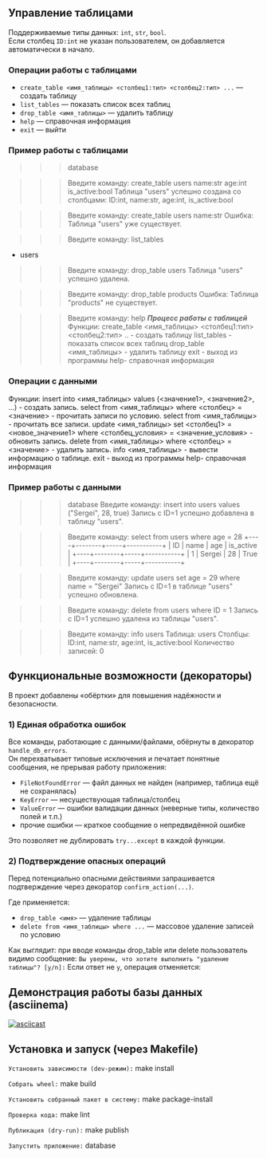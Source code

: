 ## Управление таблицами

Поддерживаемые типы данных: `int`, `str`, `bool`.  
Если столбец `ID:int` не указан пользователем, он добавляется автоматически в начало.

### Операции работы с таблицами
- `create_table <имя_таблицы> <столбец1:тип> <столбец2:тип> ...` — создать таблицу  
- `list_tables` — показать список всех таблиц  
- `drop_table <имя_таблицы>` — удалить таблицу  
- `help` — справочная информация  
- `exit` — выйти


### Пример работы с таблицами

>>> database

>>>Введите команду: create_table users name:str age:int is_active:bool
Таблица "users" успешно создана со столбцами: ID:int, name:str, age:int, is_active:bool

>>>Введите команду: create_table users name:str
Ошибка: Таблица "users" уже существует.

>>>Введите команду: list_tables
- users

>>>Введите команду: drop_table users
Таблица "users" успешно удалена.

>>>Введите команду: drop_table products
Ошибка: Таблица "products" не существует.

>>>Введите команду: help
***Процесс работы с таблицей***
Функции:
<command> create_table <имя_таблицы> <столбец1:тип> <столбец2:тип> .. - создать таблицу
<command> list_tables - показать список всех таблиц
<command> drop_table <имя_таблицы> - удалить таблицу
<command> exit - выход из программы
<command> help- справочная информация





### Операции с данными

Функции:
<command> insert into <имя_таблицы> values (<значение1>, <значение2>, ...) - создать запись.
<command> select from <имя_таблицы> where <столбец> = <значение> - прочитать записи по условию.
<command> select from <имя_таблицы> - прочитать все записи.
<command> update <имя_таблицы> set <столбец1> = <новое_значение1> where <столбец_условия> = <значение_условия> - обновить запись.
<command> delete from <имя_таблицы> where <столбец> = <значение> - удалить запись.
<command> info <имя_таблицы> - вывести информацию о таблице.
<command> exit - выход из программы
<command> help- справочная информация


### Пример работы с данными 

>>> database
>>> Введите команду: insert into users values ("Sergei", 28, true)
Запись с ID=1 успешно добавлена в таблицу "users".

>>> Введите команду: select from users where age = 28
+----+--------+-----+-----------+
| ID |  name  | age | is_active |
+----+--------+-----+-----------+
| 1  | Sergei | 28  |    True   |
+----+--------+-----+-----------+

>>> Введите команду: update users set age = 29 where name = "Sergei"
Запись с ID=1 в таблице "users" успешно обновлена.

>>> Введите команду: delete from users where ID = 1
Запись с ID=1 успешно удалена из таблицы "users".

>>> Введите команду: info users
Таблица: users
Столбцы: ID:int, name:str, age:int, is_active:bool
Количество записей: 0



## Функциональные возможности (декораторы)

В проект добавлены «обёртки» для повышения надёжности и безопасности.

### 1) Единая обработка ошибок
Все команды, работающие с данными/файлами, обёрнуты в декоратор `handle_db_errors`.  
Он перехватывает типовые исключения и печатает понятные сообщения, не прерывая работу приложения:

- `FileNotFoundError` — файл данных не найден (например, таблица ещё не сохранялась)
- `KeyError` — несуществующая таблица/столбец
- `ValueError` — ошибки валидации данных (неверные типы, количество полей и т.п.)
- прочие ошибки — краткое сообщение о непредвидённой ошибке

Это позволяет не дублировать `try...except` в каждой функции.

### 2) Подтверждение опасных операций
Перед потенциально опасными действиями запрашивается подтверждение через декоратор `confirm_action(...)`.

Где применяется:
- `drop_table <имя>` — удаление таблицы
- `delete from <имя_таблицы> where ...` — массовое удаление записей по условию

Как выглядит:
при вводе команды drop_table или delete пользователь видимо сообщение:
`Вы уверены, что хотите выполнить "удаление таблицы"? [y/n]:`
Если ответ не `y`, операция отменяется:





## Демонстрация работы базы данных (asciinema)

[![asciicast](https://asciinema.org/a/ktYLfJRU3UI2dE9mLgZwDv7ZF)](https://asciinema.org/a/ktYLfJRU3UI2dE9mLgZwDv7ZF)



## Установка и запуск (через Makefile)

`Установить зависимости (dev-режим):`
make install

`Собрать wheel:`
make build

`Установить собранный пакет в систему:`
make package-install

`Проверка кода:`
make lint

`Публикация (dry-run):`
make publish

`Запустить приложение:`
database